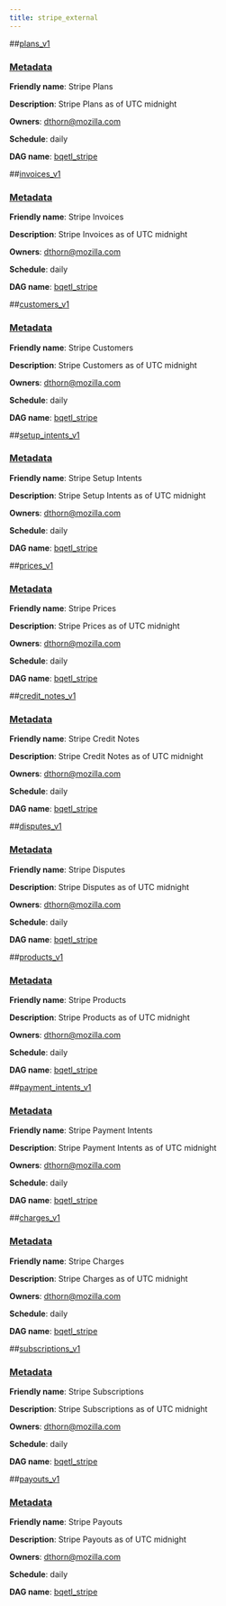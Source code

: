 ```yaml
---
title: stripe_external
---
```


##[plans_v1](https://github.com/mozilla/bigquery-etl/blob/master/sql/moz-fx-data-shared-prod/stripe_external/plans_v1)
### [Metadata](https://github.com/mozilla/bigquery-etl/blob/master/sql/moz-fx-data-shared-prod/stripe_external/plans_v1/metadata.yaml)

**Friendly name**: Stripe Plans

**Description**: Stripe Plans as of UTC midnight

**Owners**: [dthorn@mozilla.com](mailto:dthorn@mozilla.com)

**Schedule**: daily

**DAG name**: [bqetl_stripe](https://github.com/mozilla/bigquery-etl/blob/master/dags/bqetl_stripe.py)

##[invoices_v1](https://github.com/mozilla/bigquery-etl/blob/master/sql/moz-fx-data-shared-prod/stripe_external/invoices_v1)
### [Metadata](https://github.com/mozilla/bigquery-etl/blob/master/sql/moz-fx-data-shared-prod/stripe_external/invoices_v1/metadata.yaml)

**Friendly name**: Stripe Invoices

**Description**: Stripe Invoices as of UTC midnight

**Owners**: [dthorn@mozilla.com](mailto:dthorn@mozilla.com)

**Schedule**: daily

**DAG name**: [bqetl_stripe](https://github.com/mozilla/bigquery-etl/blob/master/dags/bqetl_stripe.py)

##[customers_v1](https://github.com/mozilla/bigquery-etl/blob/master/sql/moz-fx-data-shared-prod/stripe_external/customers_v1)
### [Metadata](https://github.com/mozilla/bigquery-etl/blob/master/sql/moz-fx-data-shared-prod/stripe_external/customers_v1/metadata.yaml)

**Friendly name**: Stripe Customers

**Description**: Stripe Customers as of UTC midnight

**Owners**: [dthorn@mozilla.com](mailto:dthorn@mozilla.com)

**Schedule**: daily

**DAG name**: [bqetl_stripe](https://github.com/mozilla/bigquery-etl/blob/master/dags/bqetl_stripe.py)

##[setup_intents_v1](https://github.com/mozilla/bigquery-etl/blob/master/sql/moz-fx-data-shared-prod/stripe_external/setup_intents_v1)
### [Metadata](https://github.com/mozilla/bigquery-etl/blob/master/sql/moz-fx-data-shared-prod/stripe_external/setup_intents_v1/metadata.yaml)

**Friendly name**: Stripe Setup Intents

**Description**: Stripe Setup Intents as of UTC midnight

**Owners**: [dthorn@mozilla.com](mailto:dthorn@mozilla.com)

**Schedule**: daily

**DAG name**: [bqetl_stripe](https://github.com/mozilla/bigquery-etl/blob/master/dags/bqetl_stripe.py)

##[prices_v1](https://github.com/mozilla/bigquery-etl/blob/master/sql/moz-fx-data-shared-prod/stripe_external/prices_v1)
### [Metadata](https://github.com/mozilla/bigquery-etl/blob/master/sql/moz-fx-data-shared-prod/stripe_external/prices_v1/metadata.yaml)

**Friendly name**: Stripe Prices

**Description**: Stripe Prices as of UTC midnight

**Owners**: [dthorn@mozilla.com](mailto:dthorn@mozilla.com)

**Schedule**: daily

**DAG name**: [bqetl_stripe](https://github.com/mozilla/bigquery-etl/blob/master/dags/bqetl_stripe.py)

##[credit_notes_v1](https://github.com/mozilla/bigquery-etl/blob/master/sql/moz-fx-data-shared-prod/stripe_external/credit_notes_v1)
### [Metadata](https://github.com/mozilla/bigquery-etl/blob/master/sql/moz-fx-data-shared-prod/stripe_external/credit_notes_v1/metadata.yaml)

**Friendly name**: Stripe Credit Notes

**Description**: Stripe Credit Notes as of UTC midnight

**Owners**: [dthorn@mozilla.com](mailto:dthorn@mozilla.com)

**Schedule**: daily

**DAG name**: [bqetl_stripe](https://github.com/mozilla/bigquery-etl/blob/master/dags/bqetl_stripe.py)

##[disputes_v1](https://github.com/mozilla/bigquery-etl/blob/master/sql/moz-fx-data-shared-prod/stripe_external/disputes_v1)
### [Metadata](https://github.com/mozilla/bigquery-etl/blob/master/sql/moz-fx-data-shared-prod/stripe_external/disputes_v1/metadata.yaml)

**Friendly name**: Stripe Disputes

**Description**: Stripe Disputes as of UTC midnight

**Owners**: [dthorn@mozilla.com](mailto:dthorn@mozilla.com)

**Schedule**: daily

**DAG name**: [bqetl_stripe](https://github.com/mozilla/bigquery-etl/blob/master/dags/bqetl_stripe.py)

##[products_v1](https://github.com/mozilla/bigquery-etl/blob/master/sql/moz-fx-data-shared-prod/stripe_external/products_v1)
### [Metadata](https://github.com/mozilla/bigquery-etl/blob/master/sql/moz-fx-data-shared-prod/stripe_external/products_v1/metadata.yaml)

**Friendly name**: Stripe Products

**Description**: Stripe Products as of UTC midnight

**Owners**: [dthorn@mozilla.com](mailto:dthorn@mozilla.com)

**Schedule**: daily

**DAG name**: [bqetl_stripe](https://github.com/mozilla/bigquery-etl/blob/master/dags/bqetl_stripe.py)

##[payment_intents_v1](https://github.com/mozilla/bigquery-etl/blob/master/sql/moz-fx-data-shared-prod/stripe_external/payment_intents_v1)
### [Metadata](https://github.com/mozilla/bigquery-etl/blob/master/sql/moz-fx-data-shared-prod/stripe_external/payment_intents_v1/metadata.yaml)

**Friendly name**: Stripe Payment Intents

**Description**: Stripe Payment Intents as of UTC midnight

**Owners**: [dthorn@mozilla.com](mailto:dthorn@mozilla.com)

**Schedule**: daily

**DAG name**: [bqetl_stripe](https://github.com/mozilla/bigquery-etl/blob/master/dags/bqetl_stripe.py)

##[charges_v1](https://github.com/mozilla/bigquery-etl/blob/master/sql/moz-fx-data-shared-prod/stripe_external/charges_v1)
### [Metadata](https://github.com/mozilla/bigquery-etl/blob/master/sql/moz-fx-data-shared-prod/stripe_external/charges_v1/metadata.yaml)

**Friendly name**: Stripe Charges

**Description**: Stripe Charges as of UTC midnight

**Owners**: [dthorn@mozilla.com](mailto:dthorn@mozilla.com)

**Schedule**: daily

**DAG name**: [bqetl_stripe](https://github.com/mozilla/bigquery-etl/blob/master/dags/bqetl_stripe.py)

##[subscriptions_v1](https://github.com/mozilla/bigquery-etl/blob/master/sql/moz-fx-data-shared-prod/stripe_external/subscriptions_v1)
### [Metadata](https://github.com/mozilla/bigquery-etl/blob/master/sql/moz-fx-data-shared-prod/stripe_external/subscriptions_v1/metadata.yaml)

**Friendly name**: Stripe Subscriptions

**Description**: Stripe Subscriptions as of UTC midnight

**Owners**: [dthorn@mozilla.com](mailto:dthorn@mozilla.com)

**Schedule**: daily

**DAG name**: [bqetl_stripe](https://github.com/mozilla/bigquery-etl/blob/master/dags/bqetl_stripe.py)

##[payouts_v1](https://github.com/mozilla/bigquery-etl/blob/master/sql/moz-fx-data-shared-prod/stripe_external/payouts_v1)
### [Metadata](https://github.com/mozilla/bigquery-etl/blob/master/sql/moz-fx-data-shared-prod/stripe_external/payouts_v1/metadata.yaml)

**Friendly name**: Stripe Payouts

**Description**: Stripe Payouts as of UTC midnight

**Owners**: [dthorn@mozilla.com](mailto:dthorn@mozilla.com)

**Schedule**: daily

**DAG name**: [bqetl_stripe](https://github.com/mozilla/bigquery-etl/blob/master/dags/bqetl_stripe.py)

